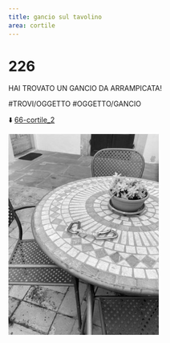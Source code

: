 ```yaml
---
title: gancio sul tavolino
area: cortile
---
```

# 226
HAI TROVATO UN GANCIO DA ARRAMPICATA!

#TROVI/OGGETTO #OGGETTO/GANCIO

⬇️ [66-cortile_2](66-cortile_2.md)

![foto_108](../_assets/preview/foto_108.jpg)